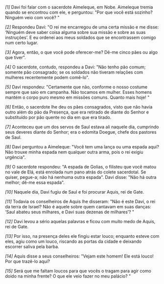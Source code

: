 *[1]* Davi foi falar com o sacerdote Aimeleque, em Nobe. Aimeleque tremia quando se encontrou com ele, e perguntou: "Por que você está sozinho? Ninguém veio com você? "

*[2]* Respondeu Davi: "O rei me encarregou de uma certa missão e me disse: ‘Ninguém deve saber coisa alguma sobre sua missão e sobre as suas instruções’. E eu ordenei aos meus soldados que se encontrassem comigo num certo lugar.

*[3]* Agora, então, o que você pode oferecer-me? Dê-me cinco pães ou algo que tiver".

*[4]* O sacerdote, contudo, respondeu a Davi: "Não tenho pão comum; somente pão consagrado; se os soldados não tiveram relações com mulheres recentemente podem comê-lo".

*[5]* Davi respondeu: "Certamente que não, conforme o nosso costume sempre que saio em campanha. Não tocamos em mulher. Esses homens mantém o corpo puro mesmo em missões comuns. Quanto mais hoje! "

*[6]* Então, o sacerdote lhe deu os pães consagrados, visto que não havia outro além do pão da Presença, que era retirado de diante do Senhor e substituído por pão quente no dia em que era tirado.

*[7]* Aconteceu que um dos servos de Saul estava ali naquele dia, cumprindo seus deveres diante do Senhor; era o edomita Doegue, chefe dos pastores de Saul.

*[8]* Davi perguntou a Aimeleque: "Você tem uma lança ou uma espada aqui? Não trouxe minha espada nem qualquer outra arma, pois o rei exigiu urgência".

*[9]* O sacerdote respondeu: "A espada de Golias, o filisteu que você matou no vale de Elá, está enrolada num pano atrás do colete sacerdotal. Se quiser, pegue-a; não há nenhuma outra espada". Davi disse: "Não há outra melhor; dê-me essa espada".

*[10]* Naquele dia, Davi fugiu de Saul e foi procurar Aquis, rei de Gate.

*[11]* Todavia os conselheiros de Aquis lhe disseram: "Não é este Davi, o rei da terra de Israel? Não é aquele sobre quem cantavam em suas danças: ‘Saul abateu seus milhares, e Davi suas dezenas de milhares’? "

*[12]* Davi levou a sério aquelas palavras e ficou com muito medo de Aquis, rei de Gate.

*[13]* Por isso, na presença deles ele fingiu estar louco; enquanto esteve com eles, agiu como um louco, riscando as portas da cidade e deixando escorrer saliva pela barba.

*[14]* Aquis disse a seus conselheiros: "Vejam este homem! Ele está louco! Por que trazê-lo aqui?

*[15]* Será que me faltam loucos para que vocês o tragam para agir como doido na minha frente? O que ele veio fazer no meu palácio? "

